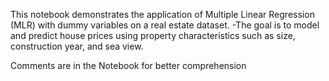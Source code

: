 This notebook demonstrates the application of Multiple Linear Regression (MLR) with dummy variables on a real estate dataset. 
-The goal is to model and predict house prices using property characteristics such as size, construction year, and sea view.

Comments are in the Notebook for better comprehension
